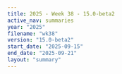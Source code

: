```yaml
---
title: 2025 - Week 38 - 15.0-beta2
active_nav: summaries
year: "2025"
filename: "wk38"
version: "15.0-beta2"
start_date: "2025-09-15"
end_date: "2025-09-21"
layout: "summary"
---
```

